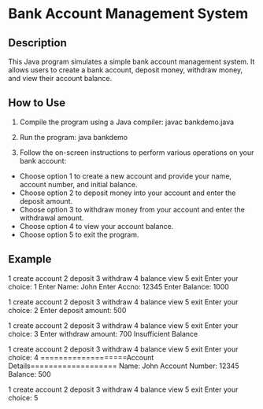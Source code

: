 # Bank Account Management System

## Description
This Java program simulates a simple bank account management system. It allows users to create a bank account, deposit money, withdraw money, and view their account balance.

## How to Use
1. Compile the program using a Java compiler:
javac bankdemo.java

2. Run the program:
java bankdemo


3. Follow the on-screen instructions to perform various operations on your bank account:

- Choose option 1 to create a new account and provide your name, account number, and initial balance.
- Choose option 2 to deposit money into your account and enter the deposit amount.
- Choose option 3 to withdraw money from your account and enter the withdrawal amount.
- Choose option 4 to view your account balance.
- Choose option 5 to exit the program.

## Example
1 create account
2 deposit
3 withdraw
4 balance view
5 exit
Enter your choice: 1
Enter Name: John
Enter Accno: 12345
Enter Balance: 1000

1 create account
2 deposit
3 withdraw
4 balance view
5 exit
Enter your choice: 2
Enter deposit amount: 500

1 create account
2 deposit
3 withdraw
4 balance view
5 exit
Enter your choice: 3
Enter withdraw amount: 700
Insufficient Balance

1 create account
2 deposit
3 withdraw
4 balance view
5 exit
Enter your choice: 4
===================Account Details===================
Name: John
Account Number: 12345
Balance: 500

1 create account
2 deposit
3 withdraw
4 balance view
5 exit
Enter your choice: 5
